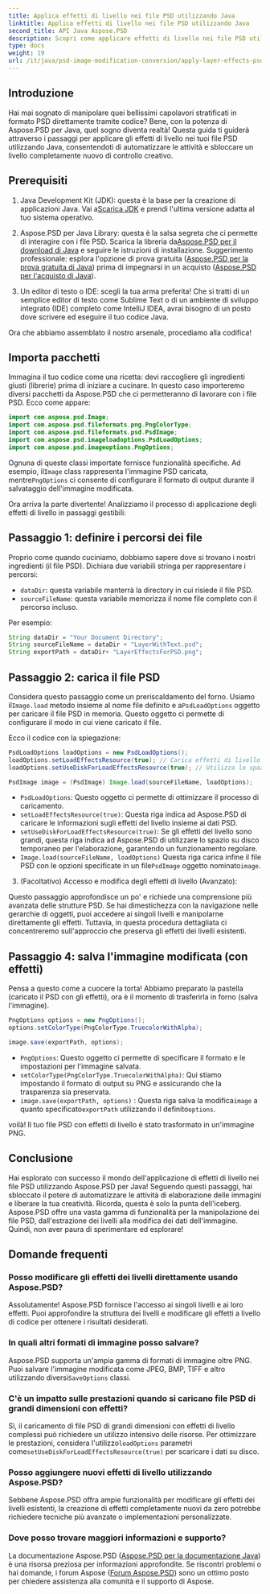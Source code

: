 ```yaml
---
title: Applica effetti di livello nei file PSD utilizzando Java
linktitle: Applica effetti di livello nei file PSD utilizzando Java
second_title: API Java Aspose.PSD
description: Scopri come applicare effetti di livello nei file PSD utilizzando Aspose.PSD per Java. Questo tutorial copre il caricamento di PSD, l'accesso ai livelli e il salvataggio dell'immagine modificata.
type: docs
weight: 19
url: /it/java/psd-image-modification-conversion/apply-layer-effects-psd-files/
---
```

## Introduzione

Hai mai sognato di manipolare quei bellissimi capolavori stratificati in formato PSD direttamente tramite codice? Bene, con la potenza di Aspose.PSD per Java, quel sogno diventa realtà! Questa guida ti guiderà attraverso i passaggi per applicare gli effetti di livello nei tuoi file PSD utilizzando Java, consentendoti di automatizzare le attività e sbloccare un livello completamente nuovo di controllo creativo. 

## Prerequisiti

1.  Java Development Kit (JDK): questa è la base per la creazione di applicazioni Java. Vai a[Scarica JDK](https://www.oracle.com/java/technologies/javase/downloads/) e prendi l'ultima versione adatta al tuo sistema operativo.

2.  Aspose.PSD per Java Library: questa è la salsa segreta che ci permette di interagire con i file PSD. Scarica la libreria da[Aspose.PSD per il download di Java](https://releases.aspose.com/psd/java/) e seguire le istruzioni di installazione. Suggerimento professionale: esplora l'opzione di prova gratuita ([Aspose.PSD per la prova gratuita di Java](https://releases.aspose.com/)) prima di impegnarsi in un acquisto ([Aspose.PSD per l'acquisto di Java](https://purchase.aspose.com/buy)).

3. Un editor di testo o IDE: scegli la tua arma preferita! Che si tratti di un semplice editor di testo come Sublime Text o di un ambiente di sviluppo integrato (IDE) completo come IntelliJ IDEA, avrai bisogno di un posto dove scrivere ed eseguire il tuo codice Java.

Ora che abbiamo assemblato il nostro arsenale, procediamo alla codifica!

## Importa pacchetti

Immagina il tuo codice come una ricetta: devi raccogliere gli ingredienti giusti (librerie) prima di iniziare a cucinare. In questo caso importeremo diversi pacchetti da Aspose.PSD che ci permetteranno di lavorare con i file PSD. Ecco come appare:

```java
import com.aspose.psd.Image;
import com.aspose.psd.fileformats.png.PngColorType;
import com.aspose.psd.fileformats.psd.PsdImage;
import com.aspose.psd.imageloadoptions.PsdLoadOptions;
import com.aspose.psd.imageoptions.PngOptions;
```

 Ognuna di queste classi importate fornisce funzionalità specifiche. Ad esempio, il`Image` class rappresenta l'immagine PSD caricata, mentre`PngOptions` ci consente di configurare il formato di output durante il salvataggio dell'immagine modificata.

Ora arriva la parte divertente! Analizziamo il processo di applicazione degli effetti di livello in passaggi gestibili:

## Passaggio 1: definire i percorsi dei file

Proprio come quando cuciniamo, dobbiamo sapere dove si trovano i nostri ingredienti (il file PSD). Dichiara due variabili stringa per rappresentare i percorsi:

- `dataDir`: questa variabile manterrà la directory in cui risiede il file PSD. 
- `sourceFileName`: questa variabile memorizza il nome file completo con il percorso incluso.

Per esempio:

```java
String dataDir = "Your Document Directory";
String sourceFileName = dataDir + "LayerWithText.psd";
String exportPath = dataDir+ "LayerEffectsForPSD.png";
```

## Passaggio 2: carica il file PSD

 Considera questo passaggio come un preriscaldamento del forno. Usiamo il`Image.load` metodo insieme al nome file definito e a`PsdLoadOptions` oggetto per caricare il file PSD in memoria. Questo oggetto ci permette di configurare il modo in cui viene caricato il file.

Ecco il codice con la spiegazione:

```java
PsdLoadOptions loadOptions = new PsdLoadOptions();
loadOptions.setLoadEffectsResource(true); // Carica effetti di livello
loadOptions.setUseDiskForLoadEffectsResource(true); // Utilizza lo spazio su disco per effetti di grandi dimensioni

PsdImage image = (PsdImage) Image.load(sourceFileName, loadOptions);
```

- `PsdLoadOptions`: Questo oggetto ci permette di ottimizzare il processo di caricamento.
- `setLoadEffectsResource(true)`: Questa riga indica ad Aspose.PSD di caricare le informazioni sugli effetti del livello insieme ai dati PSD. 
- `setUseDiskForLoadEffectsResource(true)`: Se gli effetti del livello sono grandi, questa riga indica ad Aspose.PSD di utilizzare lo spazio su disco temporaneo per l'elaborazione, garantendo un funzionamento regolare.
- `Image.load(sourceFileName, loadOptions)` Questa riga carica infine il file PSD con le opzioni specificate in un file`PsdImage` oggetto nominato`image`.

3. (Facoltativo) Accesso e modifica degli effetti di livello (Avanzato):

Questo passaggio approfondisce un po' e richiede una comprensione più avanzata delle strutture PSD. Se hai dimestichezza con la navigazione nelle gerarchie di oggetti, puoi accedere ai singoli livelli e manipolarne direttamente gli effetti. Tuttavia, in questa procedura dettagliata ci concentreremo sull'approccio che preserva gli effetti dei livelli esistenti.
## Passaggio 4: salva l'immagine modificata (con effetti)

Pensa a questo come a cuocere la torta! Abbiamo preparato la pastella (caricato il PSD con gli effetti), ora è il momento di trasferirla in forno (salva l'immagine). 

```java
PngOptions options = new PngOptions();
options.setColorType(PngColorType.TruecolorWithAlpha);

image.save(exportPath, options);
```

- `PngOptions`: Questo oggetto ci permette di specificare il formato e le impostazioni per l'immagine salvata.
- `setColorType(PngColorType.TruecolorWithAlpha)`: Qui stiamo impostando il formato di output su PNG e assicurando che la trasparenza sia preservata.
- `image.save(exportPath, options)` : Questa riga salva la modifica`image` a quanto specificato`exportPath` utilizzando il definito`options`.

voilà! Il tuo file PSD con effetti di livello è stato trasformato in un'immagine PNG.

## Conclusione

Hai esplorato con successo il mondo dell'applicazione di effetti di livello nei file PSD utilizzando Aspose.PSD per Java! Seguendo questi passaggi, hai sbloccato il potere di automatizzare le attività di elaborazione delle immagini e liberare la tua creatività. Ricorda, questa è solo la punta dell'iceberg. Aspose.PSD offre una vasta gamma di funzionalità per la manipolazione dei file PSD, dall'estrazione dei livelli alla modifica dei dati dell'immagine. Quindi, non aver paura di sperimentare ed esplorare!

## Domande frequenti

### Posso modificare gli effetti dei livelli direttamente usando Aspose.PSD?
Assolutamente! Aspose.PSD fornisce l'accesso ai singoli livelli e ai loro effetti. Puoi approfondire la struttura dei livelli e modificare gli effetti a livello di codice per ottenere i risultati desiderati. 

### In quali altri formati di immagine posso salvare?
 Aspose.PSD supporta un'ampia gamma di formati di immagine oltre PNG. Puoi salvare l'immagine modificata come JPEG, BMP, TIFF e altro utilizzando diversi`SaveOptions` classi.

### C'è un impatto sulle prestazioni quando si caricano file PSD di grandi dimensioni con effetti?
 Sì, il caricamento di file PSD di grandi dimensioni con effetti di livello complessi può richiedere un utilizzo intensivo delle risorse. Per ottimizzare le prestazioni, considera l'utilizzo`loadOptions` parametri come`setUseDiskForLoadEffectsResource(true)` per scaricare i dati su disco.

### Posso aggiungere nuovi effetti di livello utilizzando Aspose.PSD?
Sebbene Aspose.PSD offra ampie funzionalità per modificare gli effetti dei livelli esistenti, la creazione di effetti completamente nuovi da zero potrebbe richiedere tecniche più avanzate o implementazioni personalizzate.

### Dove posso trovare maggiori informazioni e supporto?
La documentazione Aspose.PSD ([Aspose.PSD per la documentazione Java](https://reference.aspose.com/psd/java/)) è una risorsa preziosa per informazioni approfondite. Se riscontri problemi o hai domande, i forum Aspose ([Forum Aspose.PSD](https://forum.aspose.com/c/psd/34)) sono un ottimo posto per chiedere assistenza alla comunità e il supporto di Aspose.